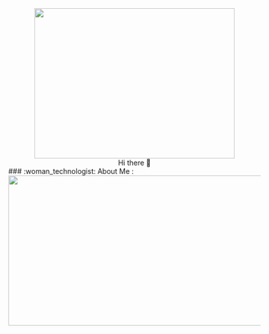 <div id="header" align="center">
  <img src="https://media.giphy.com/media/v1.Y2lkPTc5MGI3NjExNnM1cTUzYnNjOTVhZ3Rxc2ZzdG85eTZxYmthNDhnbXVzZWJ2M3hieiZlcD12MV9pbnRlcm5hbF9naWZfYnlfaWQmY3Q9cw/gjrYDwbjnK8x36xZIO/giphy.gif" width="400" height="300"/>
</div>
<div id="header" align="center"> Hi there 👋 </div>
### :woman_technologist: About Me :
<div align="center">
  <img src="https://media.giphy.com/media/dWesBcTLavkZuG35MI/giphy.gif" width="600" height="300"/>
</div>
<!--
**he11c0t/he11c0t** is a ✨ _special_ ✨ repository because its `README.md` (this file) appears on your GitHub profile.

Here are some ideas to get you started:

- 🔭 I’m currently working on ...
- 🌱 I’m currently learning ...
- 👯 I’m looking to collaborate on ...
- 🤔 I’m looking for help with ...
- 💬 Ask me about ...
- 📫 How to reach me: ...
- 😄 Pronouns: ...
- ⚡ Fun fact: ...
-->
